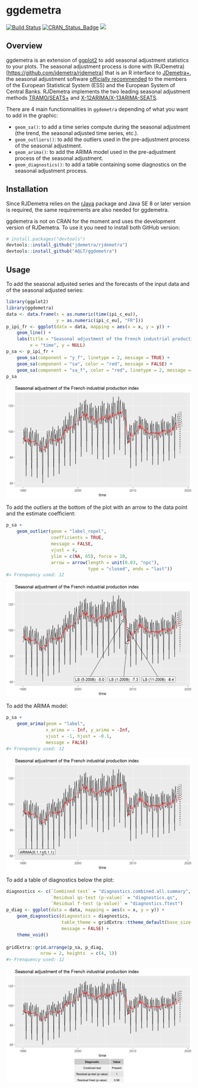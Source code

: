 
<!-- README.md is generated from README.Rmd. Please edit that file -->

# ggdemetra

[![Build
Status](https://api.travis-ci.com/AQLT/ggdemetra.svg?branch=master)](https://travis-ci.com/AQLT/ggdemetra)
[![CRAN\_Status\_Badge](http://www.r-pkg.org/badges/version/ggdemetra)](https://cran.r-project.org/package=ggdemetra)
[![](https://img.shields.io/badge/lifecycle-experimental-orange.svg?logo=github)](https://www.tidyverse.org/lifecycle/#experimental)

## Overview

ggdemetra is an extension of
[ggplot2](https://github.com/tidyverse/ggplot2) to add seasonal
adjustment statistics to your plots. The seasonal adjustment process is
done with (RJDemetra)\[<https://github.com/jdemetra/rjdemetra>\] that is
an R interface to [JDemetra+](https://github.com/jdemetra/jdemetra-app),
the seasonal adjustment software [officially
recommended](https://ec.europa.eu/eurostat/cros/system/files/Jdemetra_%20release.pdf)
to the members of the European Statistical System (ESS) and the European
System of Central Banks. RJDemetra implements the two leading seasonal
adjustment methods
[TRAMO/SEATS+](http://www.bde.es/bde/en/secciones/servicios/Profesionales/Programas_estadi/Programas_estad_d9fa7f3710fd821.html)
and [X-12ARIMA/X-13ARIMA-SEATS](https://www.census.gov/srd/www/x13as/).

There are 4 main functionnalities in `ggdemetra` depending of what you
want to add in the graphic:

  - `geom_sa()`: to add a time series compute during the seasonal
    adjustment (the trend, the seasonal adjusted time series, etc.).  
  - `geom_outliers()`: to add the outliers used in the pre-adjustment
    process of the seasonal adjustment.
  - `geom_arima()`: to add the ARIMA model used in the pre-adjustment
    process of the seasonal adjustment.
  - `geom_diagnostics()`: to add a table containing some diagnostics on
    the seasonal adjustment process.

## Installation

Since RJDemetra relies on the
[rJava](https://CRAN.R-project.org/package=rJava) package and Java SE 8
or later version is required, the same requirements are also needed for
ggdemetra.

ggdemetra is not on CRAN for the moment and uses the development version
of RJDemetra. To use it you need to install both GitHub version:

``` r
# install.packages("devtools")
devtools::install_github("jdemetra/rjdemetra")
devtools::install_github("AQLT/ggdemetra")
```

## Usage

To add the seasonal adjusted series and the forecasts of the input data
and of the seasonal adjusted series:

``` r
library(ggplot2)
library(ggdemetra)
data <- data.frame(x = as.numeric(time(ipi_c_eu)),
                   y = as.numeric(ipi_c_eu[, "FR"]))
p_ipi_fr <- ggplot(data = data, mapping = aes(x = x, y = y)) +
    geom_line() +
    labs(title = "Seasonal adjustment of the French industrial production index",
         x = "time", y = NULL)
p_sa <- p_ipi_fr +
    geom_sa(component = "y_f", linetype = 2, message = TRUE) + 
    geom_sa(component = "sa", color = "red", message = FALSE) +
    geom_sa(component = "sa_f", color = "red", linetype = 2, message = FALSE)
p_sa
```

<img src="man/figures/README-unnamed-chunk-3-1.png" style="display: block; margin: auto;" />

To add the outliers at the bottom of the plot with an arrow to the data
point and the estimate coefficient:

``` r
p_sa + 
    geom_outlier(geom = "label_repel",
                 coefficients = TRUE,
                 message = FALSE,
                 vjust = 4,
                 ylim = c(NA, 65), force = 10,
                 arrow = arrow(length = unit(0.03, "npc"),
                               type = "closed", ends = "last"))
#> Frenquency used: 12
```

<img src="man/figures/README-unnamed-chunk-4-1.png" style="display: block; margin: auto;" />

To add the ARIMA model:

``` r
p_sa + 
    geom_arima(geom = "label",
               x_arima = - Inf, y_arima = -Inf, 
               vjust = -1, hjust = -0.1,
               message = FALSE)
#> Frenquency used: 12
```

<img src="man/figures/README-unnamed-chunk-5-1.png" style="display: block; margin: auto;" />

To add a table of diagnostics below the plot:

``` r
diagnostics <- c(`Combined test` = "diagnostics.combined.all.summary",
                 `Residual qs-test (p-value)` = "diagnostics.qs",
                 `Residual f-test (p-value)` = "diagnostics.ftest")
p_diag <- ggplot(data = data, mapping = aes(x = x, y = y)) +
    geom_diagnostics(diagnostics = diagnostics,
                     table_theme = gridExtra::ttheme_default(base_size = 8),
                     message = FALSE) + 
    theme_void()
    
gridExtra::grid.arrange(p_sa, p_diag,
             nrow = 2, heights  = c(4, 1))
#> Frenquency used: 12
```

<img src="man/figures/README-unnamed-chunk-6-1.png" style="display: block; margin: auto;" />
